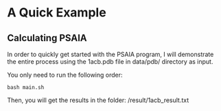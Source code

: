 # A Quick Example

## Calculating PSAIA



In order to quickly get started with the PSAIA program, I will demonstrate the entire process using the 1acb.pdb file in data/pdb/ directory as input.

You only need to run the following order:

```
bash main.sh
```

Then, you will get the results in the folder: /result/1acb_result.txt

```
